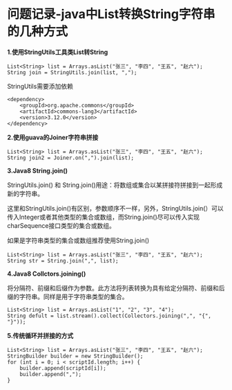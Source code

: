 # 问题记录-java中List转换String字符串的几种方式

**1.使用StringUtils工具类List转String**

```
List<String> list = Arrays.asList("张三", "李四", "王五", "赵六");     
String join = StringUtils.join(list, ",");
```

StringUtils需要添加依赖

```
<dependency>
    <groupId>org.apache.commons</groupId>
    <artifactId>commons-lang3</artifactId>
    <version>3.12.0</version>
</dependency>
```

**2.使用guava的Joiner字符串拼接**

```
List<String> list = Arrays.asList("张三", "李四", "王五", "赵六");     
String join2 = Joiner.on(",").join(list);
```

**3.Java8 String.join()**

StringUtils.join() 和 String.join()用途：将数组或集合以某拼接符拼接到一起形成新的字符串。

这里和StringUtils.join()有区别，参数顺序不一样，另外，StringUtils.join(）可以传入Integer或者其他类型的集合或数组，而String.join()尽可以传入实现charSequence接口类型的集合或数组。

如果是字符串类型的集合或数组推荐使用String.join()

```
List<String> list = Arrays.asList("张三", "李四", "王五", "赵六");     
String str = String.join(",", list);
```

**4.Java8 Collctors.joining()**

将分隔符、前缀和后缀作为参数。此方法将列表转换为具有给定分隔符、前缀和后缀的字符串。同样是用于字符串类型的集合。

```
List<String> list = Arrays.asList("1", "2", "3", "4");
String defult = list.stream().collect(Collectors.joining(",", "{", "}"));
```

**5.传统循环并拼接的方式**

```
List<String> list = Arrays.asList("张三", "李四", "王五", "赵六");   
StringBuilder builder = new StringBuilder();
for (int i = 0; i < scriptId.length; i++) {
    builder.append(scriptId[i]);
    builder.append(",");
}
```